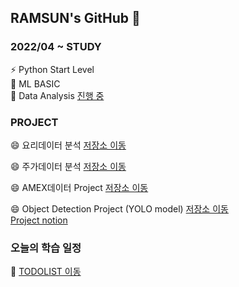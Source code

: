 ## RAMSUN's GitHub 👋

### 2022/04 ~ STUDY
⚡ Python Start Level <br>
🔭 ML BASIC <br>
🌱 Data Analysis [진행 중](https://github.com/c920720a/MyDataAnalysis_2022) <br>

### PROJECT
😄 요리데이터 분석 [저장소 이동](https://github.com/c920720a/c920720a/blob/fae8a2f523faac05d99d7e33e475cfc7b6d3fd99/20220506_%EB%B9%8C%EB%93%9C%EC%97%85.pdf) <br>
 
😄 주가데이터 분석 [저장소 이동](https://github.com/c920720a/c920720a/blob/fae8a2f523faac05d99d7e33e475cfc7b6d3fd99/20220529_%EC%A3%BC%EC%8B%9D%EC%98%88%EC%B8%A1%EB%AA%A8%EB%8D%B8.pdf) <br>

😄 AMEX데이터 Project [저장소 이동](https://github.com/c920720a/project/blob/d0b4c87e5f36124cd21fff21e94f1535925e6a48/20220826_TeamAmazon_finalPT.pdf) <br>

😄 Object Detection Project (YOLO model) [저장소 이동](https://github.com/c920720a/project/blob/d0b4c87e5f36124cd21fff21e94f1535925e6a48/20221026_YOLO%20Object%20Detection.pdf) <br> [Project notion](https://phase-jaw-b89.notion.site/Object-Detection-Study-9-2aa884d51d1943f2822a1812ca294c74) <br>

  
### 오늘의 학습 일정 
🌱 [TODOLIST 이동](https://github.com/c920720a/TODO-TodaySchedule-) <br>
